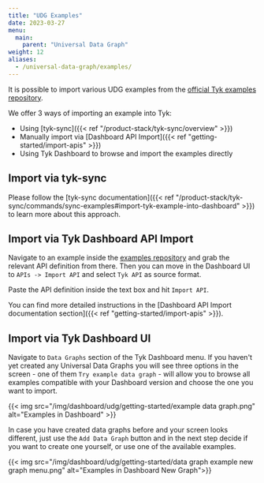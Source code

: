 ```yaml
---
title: "UDG Examples"
date: 2023-03-27
menu:
  main:
    parent: "Universal Data Graph"
weight: 12
aliases:
  - /universal-data-graph/examples/
---
```


It is possible to import various UDG examples from the [official Tyk examples repository](https://github.com/TykTechnologies/tyk-examples).

We offer 3 ways of importing an example into Tyk:

- Using [tyk-sync]({{< ref "/product-stack/tyk-sync/overview" >}})
- Manually import via [Dashboard API Import]({{< ref "getting-started/import-apis" >}})
- Using Tyk Dashboard to browse and import the examples directly

## Import via tyk-sync

Please follow the [tyk-sync documentation]({{< ref "/product-stack/tyk-sync/commands/sync-examples#import-tyk-example-into-dashboard" >}}) to learn more about this approach.

## Import via Tyk Dashboard API Import

Navigate to an example inside the [examples repository](https://github.com/TykTechnologies/tyk-examples) and grab the relevant API definition from there.
Then you can move in the Dashboard UI to `APIs -> Import API` and select `Tyk API` as source format.

Paste the API definition inside the text box and hit `Import API`.

You can find more detailed instructions in the [Dashboard API Import documentation section]({{< ref "getting-started/import-apis" >}}).

## Import via Tyk Dashboard UI

Navigate to `Data Graphs` section of the Tyk Dashboard menu. If you haven't yet created any Universal Data Graphs you will see three options in the screen - one of them `Try example data graph` - will allow you to browse all examples compatible with your Dashboard version and choose the one you want to import.

{{< img src="/img/dashboard/udg/getting-started/example data graph.png" alt="Examples in Dashboard" >}}

In case you have created data graphs before and your screen looks different, just use the `Add Data Graph` button and in the next step decide if you want to create one yourself, or use one of the available examples.

{{< img src="/img/dashboard/udg/getting-started/data graph example new graph menu.png" alt="Examples in Dashboard New Graph">}}
